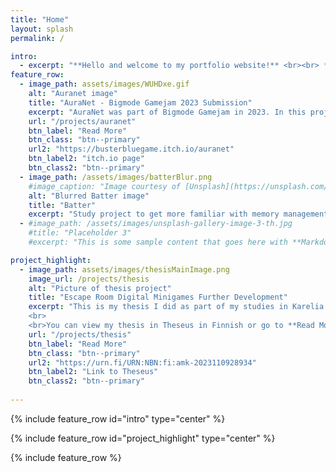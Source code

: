 ```yaml
---
title: "Home"
layout: splash
permalink: /

intro: 
  - excerpt: "**Hello and welcome to my portfolio website!** <br><br> **Work In Progress**"
feature_row:
  - image_path: assets/images/WUHDxe.gif
    alt: "Auranet image"
    title: "AuraNet - Bigmode Gamejam 2023 Submission"
    excerpt: "AuraNet was part of Bigmode Gamejam in 2023. In this project I worked as a programmer in an international team of 5 people."
    url: "/projects/auranet"
    btn_label: "Read More"
    btn_class: "btn--primary"
    url2: "https://busterbluegame.itch.io/auranet"
    btn_label2: "itch.io page"
    btn_class2: "btn--primary"
  - image_path: /assets/images/batterBlur.png
    #image_caption: "Image courtesy of [Unsplash](https://unsplash.com/)"
    alt: "Blurred Batter image"
    title: "Batter"
    excerpt: "Study project to get more familiar with memory management. Developed in RayLib. <br><br>Information page coming soon."
  - #image_path: /assets/images/unsplash-gallery-image-3-th.jpg
    #title: "Placeholder 3"
    #excerpt: "This is some sample content that goes here with **Markdown** formatting."

project_highlight:
  - image_path: assets/images/thesisMainImage.png
    image_url: /projects/thesis
    alt: "Picture of thesis project"
    title: "Escape Room Digital Minigames Further Development"
    excerpt: "This is my thesis I did as part of my studies in Karelia University of Applied Sciences. In my thesis I examined and further developed an Escape Room's Digital Minigames, which were used by University of Eastern Finland to research and develop computational thinking skills.
    <br>
    <br>You can view my thesis in Theseus in Finnish or go to **Read More** section for an English summary."
    url: "/projects/thesis"
    btn_label: "Read More"
    btn_class: "btn--primary"
    url2: "https://urn.fi/URN:NBN:fi:amk-2023110928934"
    btn_label2: "Link to Theseus"
    btn_class2: "btn--primary"
    
---
```


{% include feature_row id="intro" type="center" %}

{% include feature_row id="project_highlight" type="center" %}

{% include feature_row %}

